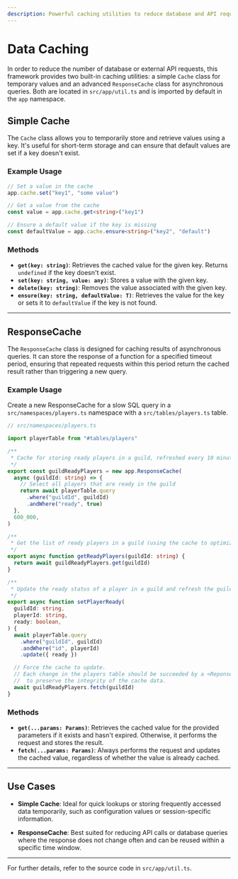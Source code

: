 ```yaml
---
description: Powerful caching utilities to reduce database and API requests.
---
```


# Data Caching

In order to reduce the number of database or external API requests, this framework provides two built-in caching utilities: a simple `Cache` class for temporary values and an advanced `ResponseCache` class for asynchronous queries. Both are located in `src/app/util.ts` and is imported by default in the `app` namespace.

## Simple Cache

The `Cache` class allows you to temporarily store and retrieve values using a key. It's useful for short-term storage and can ensure that default values are set if a key doesn't exist.

### Example Usage

```ts
// Set a value in the cache
app.cache.set("key1", "some value")

// Get a value from the cache
const value = app.cache.get<string>("key1")

// Ensure a default value if the key is missing
const defaultValue = app.cache.ensure<string>("key2", "default")
```

### Methods

- **`get(key: string)`**: Retrieves the cached value for the given key. Returns `undefined` if the key doesn't exist.
- **`set(key: string, value: any)`**: Stores a value with the given key.
- **`delete(key: string)`**: Removes the value associated with the given key.
- **`ensure(key: string, defaultValue: T)`**: Retrieves the value for the key or sets it to `defaultValue` if the key is not found.

---

## ResponseCache

The `ResponseCache` class is designed for caching results of asynchronous queries. It can store the response of a function for a specified timeout period, ensuring that repeated requests within this period return the cached result rather than triggering a new query.

### Example Usage

Create a new ResponseCache for a slow SQL query in a `src/namespaces/players.ts` namespace with a `src/tables/players.ts` table.

```ts
// src/namespaces/players.ts

import playerTable from "#tables/players"

/**
 * Cache for storing ready players in a guild, refreshed every 10 minutes if consulted.
 */
export const guildReadyPlayers = new app.ResponseCache(
  async (guildId: string) => {
    // Select all players that are ready in the guild
    return await playerTable.query
      .where("guildId", guildId)
      .andWhere("ready", true)
  },
  600_000,
)

/**
 * Get the list of ready players in a guild (using the cache to optimize queries).
 */
export async function getReadyPlayers(guildId: string) {
  return await guildReadyPlayers.get(guildId)
}

/**
 * Update the ready status of a player in a guild and refresh the guild's cache.
 */
export async function setPlayerReady(
  guildId: string,
  playerId: string,
  ready: boolean,
) {
  await playerTable.query
    .where("guildId", guildId)
    .andWhere("id", playerId)
    .update({ ready })

  // Force the cache to update.
  // Each change in the players table should be succeeded by a <ReponseCache>.fetch() call
  //  to preserve the integrity of the cache data.
  await guildReadyPlayers.fetch(guildId)
}
```

### Methods

- **`get(...params: Params)`**: Retrieves the cached value for the provided parameters if it exists and hasn't expired. Otherwise, it performs the request and stores the result.
- **`fetch(...params: Params)`**: Always performs the request and updates the cached value, regardless of whether the value is already cached.

---

## Use Cases

- **Simple Cache**: Ideal for quick lookups or storing frequently accessed data temporarily, such as configuration values or session-specific information.

- **ResponseCache**: Best suited for reducing API calls or database queries where the response does not change often and can be reused within a specific time window.

---

For further details, refer to the source code in `src/app/util.ts`.
